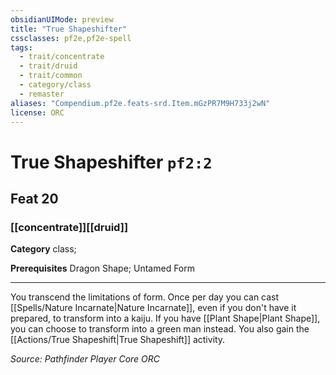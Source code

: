 ```yaml
---
obsidianUIMode: preview
title: "True Shapeshifter"
cssclasses: pf2e,pf2e-spell
tags:
  - trait/concentrate
  - trait/druid
  - trait/common
  - category/class
  - remaster
aliases: "Compendium.pf2e.feats-srd.Item.mGzPR7M9H733j2wN"
license: ORC
---
```

# True Shapeshifter `pf2:2`
## Feat 20
### [[concentrate]][[druid]]

**Category** class; 



**Prerequisites** Dragon Shape; Untamed Form
* * *
You transcend the limitations of form. Once per day you can cast [[Spells/Nature Incarnate|Nature Incarnate]], even if you don't have it prepared, to transform into a kaiju. If you have [[Plant Shape|Plant Shape]], you can choose to transform into a green man instead. You also gain the [[Actions/True Shapeshift|True Shapeshift]] activity.

*Source: Pathfinder Player Core*
*ORC*